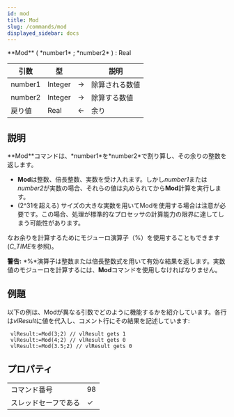 ```yaml
---
id: mod
title: Mod
slug: /commands/mod
displayed_sidebar: docs
---
```


<!--REF #_command_.Mod.Syntax-->**Mod** ( *number1* ; *number2* ) : Real<!-- END REF-->
<!--REF #_command_.Mod.Params-->
| 引数 | 型 |  | 説明 |
| --- | --- | --- | --- |
| number1 | Integer | &#8594;  | 除算される数値 |
| number2 | Integer | &#8594;  | 除算する数値 |
| 戻り値 | Real | &#8592; | 余り |

<!-- END REF-->

## 説明 

<!--REF #_command_.Mod.Summary-->**Mod**コマンドは、*number1*を*number2*で割り算し、その余りの整数を返します。<!-- END REF-->

* **Mod**は整数、倍長整数、実数を受け入れます。しかし*number1*または*number2*が実数の場合、それらの値は丸められてから**Mod**計算を実行します。
* (2^31を超える) サイズの大きな実数を用いてModを使用する場合は注意が必要です。この場合、処理が標準的なプロセッサの計算能力の限界に達してしまう可能性があります。

なお余りを計算するためにモジューロ演算子（%）を使用することもできます (*C\_TIME*を参照)。

**警告:** *%*演算子は整数または倍長整数式を用いて有効な結果を返します。実数値のモジューロを計算するには、**Mod**コマンドを使用しなければなりません。

## 例題 

以下の例は、Modが異なる引数でどのように機能するかを紹介しています。各行は*vlResult*に値を代入し、コメント行にその結果を記述しています: 

```4d
 vlResult:=Mod(3;2) // vlResult gets 1
 vlResult:=Mod(4;2) // vlResult gets 0
 vlResult:=Mod(3.5;2) // vlResult gets 0
```


## プロパティ

|  |  |
| --- | --- |
| コマンド番号 | 98 |
| スレッドセーフである | &check; |


